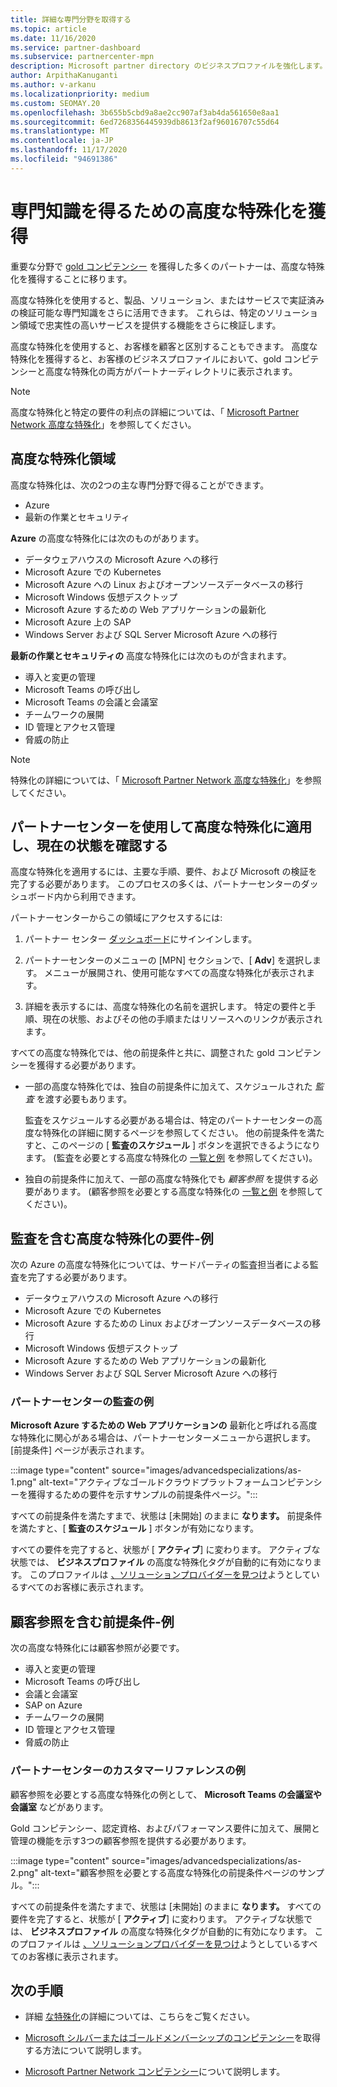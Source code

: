 ```yaml
---
title: 詳細な専門分野を取得する
ms.topic: article
ms.date: 11/16/2020
ms.service: partner-dashboard
ms.subservice: partnercenter-mpn
description: Microsoft partner directory のビジネスプロファイルを強化します。 Gold およびシルバーコンピテンシーと共に高度な特殊化を獲得する方法について説明します。
author: ArpithaKanuganti
ms.author: v-arkanu
ms.localizationpriority: medium
ms.custom: SEOMAY.20
ms.openlocfilehash: 3b655b5cbd9a8ae2cc907af3ab4da561650e8aa1
ms.sourcegitcommit: 6ed7268356445939db8613f2af96016707c55d64
ms.translationtype: MT
ms.contentlocale: ja-JP
ms.lasthandoff: 11/17/2020
ms.locfileid: "94691386"
---
```

# <a name="earn-an-advanced-specialization-to-showcase-expertise"></a>専門知識を得るための高度な特殊化を獲得

重要な分野で [gold コンピテンシー](learn-about-competencies.md) を獲得した多くのパートナーは、高度な特殊化を獲得することに移ります。

高度な特殊化を使用すると、製品、ソリューション、またはサービスで実証済みの検証可能な専門知識をさらに活用できます。 これらは、特定のソリューション領域で忠実性の高いサービスを提供する機能をさらに検証します。

高度な特殊化を使用すると、お客様を顧客と区別することもできます。 高度な特殊化を獲得すると、お客様のビジネスプロファイルにおいて、gold コンピテンシーと高度な特殊化の両方がパートナーディレクトリに表示されます。

> [!NOTE]
> 高度な特殊化と特定の要件の利点の詳細については、「 [Microsoft Partner Network 高度な特殊化](https://partner.microsoft.com/membership/advanced-specialization)」を参照してください。

## <a name="advanced-specialization-areas"></a>高度な特殊化領域

高度な特殊化は、次の2つの主な専門分野で得ることができます。

- Azure
- 最新の作業とセキュリティ

**Azure** の高度な特殊化には次のものがあります。

- データウェアハウスの Microsoft Azure への移行
- Microsoft Azure での Kubernetes
- Microsoft Azure への Linux およびオープンソースデータベースの移行
- Microsoft Windows 仮想デスクトップ
- Microsoft Azure するための Web アプリケーションの最新化
- Microsoft Azure 上の SAP
- Windows Server および SQL Server Microsoft Azure への移行
 
**最新の作業とセキュリティの** 高度な特殊化には次のものが含まれます。

- 導入と変更の管理
- Microsoft Teams の呼び出し
- Microsoft Teams の会議と会議室
- チームワークの展開
- ID 管理とアクセス管理
- 脅威の防止
 
> [!NOTE]
> 特殊化の詳細については、「 [Microsoft Partner Network 高度な特殊化](https://partner.microsoft.com/membership/advanced-specialization)」を参照してください。

## <a name="use-partner-center-to-apply-for-advanced-specializations-and-check-their-current-status"></a>パートナーセンターを使用して高度な特殊化に適用し、現在の状態を確認する

高度な特殊化を適用するには、主要な手順、要件、および Microsoft の検証を完了する必要があります。 このプロセスの多くは、パートナーセンターのダッシュボード内から利用できます。

パートナーセンターからこの領域にアクセスするには:

1. パートナー センター [ダッシュボード](https://partner.microsoft.com/dashboard/home)にサインインします。

2. パートナーセンターのメニューの [MPN] セクションで、[ **Adv**] を選択します。 メニューが展開され、使用可能なすべての高度な特殊化が表示されます。

3. 詳細を表示するには、高度な特殊化の名前を選択します。 特定の要件と手順、現在の状態、およびその他の手順またはリソースへのリンクが表示されます。

すべての高度な特殊化では、他の前提条件と共に、調整された gold コンピテンシーを獲得する必要があります。

- 一部の高度な特殊化では、独自の前提条件に加えて、スケジュールされた *監査* を渡す必要もあります。

  監査をスケジュールする必要がある場合は、特定のパートナーセンターの高度な特殊化の詳細に関するページを参照してください。 他の前提条件を満たすと、このページの [ **監査のスケジュール** ] ボタンを選択できるようになります。 (監査を必要とする高度な特殊化の [一覧と例](advanced-specializations.md#advanced-specialization-requirements-that-include-an-audit---an-example) を参照してください)。

- 独自の前提条件に加えて、一部の高度な特殊化でも *顧客参照* を提供する必要があります。 (顧客参照を必要とする高度な特殊化の [一覧と例](advanced-specializations.md#prerequisites-that-include-customer-references---an-example) を参照してください)。

## <a name="advanced-specialization-requirements-that-include-an-audit---an-example"></a>監査を含む高度な特殊化の要件-例

次の Azure の高度な特殊化については、サードパーティの監査担当者による監査を完了する必要があります。

- データウェアハウスの Microsoft Azure への移行
- Microsoft Azure での Kubernetes
- Microsoft Azure するための Linux およびオープンソースデータベースの移行
- Microsoft Windows 仮想デスクトップ
- Microsoft Azure するための Web アプリケーションの最新化
- Windows Server および SQL Server Microsoft Azure への移行

### <a name="audit-example-in-partner-center"></a>パートナーセンターの監査の例

**Microsoft Azure するための Web アプリケーションの** 最新化と呼ばれる高度な特殊化に関心がある場合は、パートナーセンターメニューから選択します。 [前提条件] ページが表示されます。

:::image type="content" source="images/advancedspecializations/as-1.png" alt-text="アクティブなゴールドクラウドプラットフォームコンピテンシーを獲得するための要件を示すサンプルの前提条件ページ。":::

すべての前提条件を満たすまで、状態は [未開始] のままに **なります。**
前提条件を満たすと、[ **監査のスケジュール** ] ボタンが有効になります。

すべての要件を完了すると、状態が [ **アクティブ**] に変わります。 アクティブな状態では、 **ビジネスプロファイル** の高度な特殊化タグが自動的に有効になります。 このプロファイルは [、ソリューションプロバイダーを見つけ](https://www.microsoft.com/solution-providers/home)ようとしているすべてのお客様に表示されます。

## <a name="prerequisites-that-include-customer-references---an-example"></a>顧客参照を含む前提条件-例

次の高度な特殊化には顧客参照が必要です。


- 導入と変更の管理
- Microsoft Teams の呼び出し
- 会議と会議室
- SAP on Azure
- チームワークの展開
- ID 管理とアクセス管理
- 脅威の防止

### <a name="customer-reference-example-in-partner-center"></a>パートナーセンターのカスタマーリファレンスの例

顧客参照を必要とする高度な特殊化の例として、 **Microsoft Teams の会議室や会議室** などがあります。

Gold コンピテンシー、認定資格、およびパフォーマンス要件に加えて、展開と管理の機能を示す3つの顧客参照を提供する必要があります。

:::image type="content" source="images/advancedspecializations/as-2.png" alt-text="顧客参照を必要とする高度な特殊化の前提条件ページのサンプル。":::

すべての前提条件を満たすまで、状態は [未開始] のままに **なります。** すべての要件を完了すると、状態が [ **アクティブ**] に変わります。 アクティブな状態では、 **ビジネスプロファイル** の高度な特殊化タグが自動的に有効になります。 このプロファイルは [、ソリューションプロバイダーを見つけ](https://www.microsoft.com/solution-providers/home)ようとしているすべてのお客様に表示されます。

## <a name="next-steps"></a>次の手順

- 詳細 [な特殊化](https://partner.microsoft.com/membership/advanced-specialization)の詳細については、こちらをご覧ください。

- [Microsoft シルバーまたはゴールドメンバーシップのコンピテンシー](learn-about-competencies.md)を取得する方法について説明します。

- [Microsoft Partner Network コンピテンシー](https://partner.microsoft.com/membership/competencies)について説明します。
